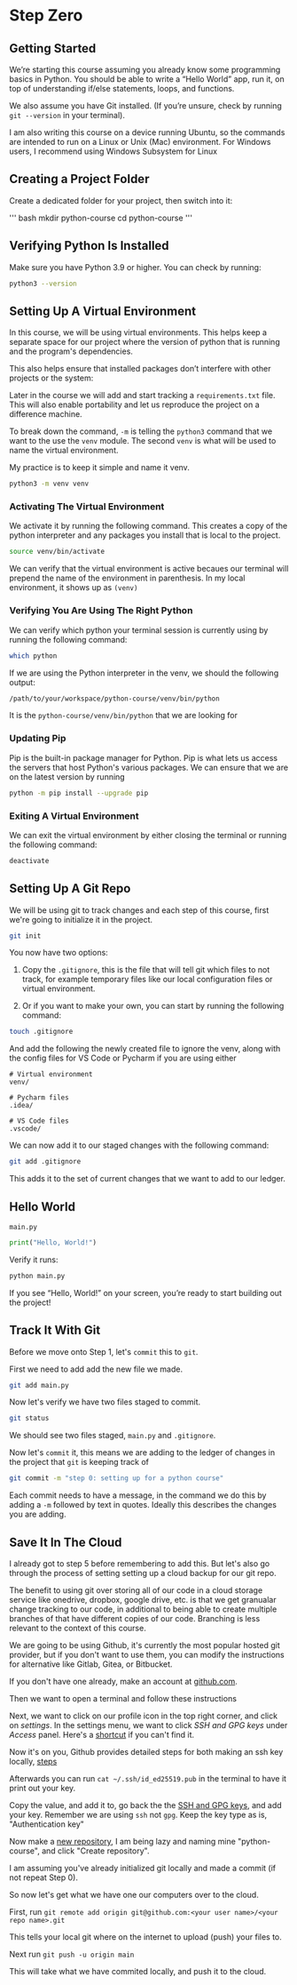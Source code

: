 # Step Zero

## Getting Started

We’re starting this course assuming you already know some programming basics in Python. You should be able to write a “Hello World” app, run it, on top of understanding if/else statements, loops, and functions.

We also assume you have Git installed. (If you’re unsure, check by running `git --version` in your terminal).

I am also writing this course on a device running Ubuntu, so the commands are intended to run on a Linux or Unix (Mac) environment. For Windows users, I recommend using Windows Subsystem for Linux

## Creating a Project Folder

Create a dedicated folder for your project, then switch into it:

''' bash
mkdir python-course
cd python-course
'''

## Verifying Python Is Installed

Make sure you have Python 3.9 or higher. You can check by running:

```bash
python3 --version
```

## Setting Up A Virtual Environment

In this course, we will be using virtual environments. This helps keep a separate space for our project where the version of python that is running and the program's dependencies.

This also helps ensure that installed packages don’t interfere with other projects or the system:

Later in the course we will add and start tracking a `requirements.txt` file. This will also enable portability and let us reproduce the project on a difference machine.

To break down the command, `-m` is telling the `python3` command that we want to the use the `venv` module. The second `venv` is what will be used to name the virtual environment.

My practice is to keep it simple and name it venv.

```bash
python3 -m venv venv
```

### Activating The Virtual Environment

We activate it by running the following command. This creates a copy of the python interpreter and any packages you install that is local to the project.

```bash
source venv/bin/activate
```

We can verify that the virtual environment is active becaues our terminal will prepend the name of the environment in parenthesis. In my local environment, it shows up as `(venv)`

### Verifying You Are Using The Right Python

We can verify which python your terminal session is currently using by running the following command:

```bash
which python
```

If we are using the Python interpreter in the venv, we should the following output:

```bash
/path/to/your/workspace/python-course/venv/bin/python
```

It is the `python-course/venv/bin/python` that we are looking for

### Updating Pip

Pip is the built-in package manager for Python. Pip is what lets us access the servers that host Python's various packages. We can ensure that we are on the latest version by running

```bash
python -m pip install --upgrade pip
```

### Exiting A Virtual Environment

We can exit the virtual environment by either closing the terminal or running the following command:

```bash
deactivate
```

## Setting Up A Git Repo

We will be using git to track changes and each step of this course, first we're going to initialize it in the project.

```bash
git init
```

You now have two options:

1. Copy the `.gitignore`, this is the file that will tell git which files to not track, for example temporary files like our local configuration files or virtual environment.

2. Or if you want to make your own, you can start by running the following command:

```bash
touch .gitignore
```

And add the following the newly created file to ignore the venv, along with the config files for VS Code or Pycharm if you are using either

```gitignore
# Virtual environment
venv/

# Pycharm files
.idea/

# VS Code files
.vscode/
```

We can now add it to our staged changes with the following command:

```bash
git add .gitignore
```

This adds it to the set of current changes that we want to add to our ledger.

## Hello World

`main.py`

```python
print("Hello, World!")
```

Verify it runs:

```bash
python main.py
```

If you see “Hello, World!” on your screen, you’re ready to start building out the project!

## Track It With Git

Before we move onto Step 1, let's `commit` this to `git`.

First we need to add add the new file we made.

```bash
git add main.py
```

Now let's verify we have two files staged to commit.

```bash
git status
```

We should see two files staged, `main.py` and `.gitignore`.

Now let's `commit` it, this means we are adding to the ledger of changes in the project that `git` is keeping track of

```bash
git commit -m "step 0: setting up for a python course"
```

Each commit needs to have a message, in the command we do this by adding a `-m` followed by text in quotes. Ideally this describes the changes you are
adding.

## Save It In The Cloud

I already got to step 5 before remembering to add this. But let's also go through the process of setting setting up a cloud backup for our git repo.

The benefit to using git over storing all of our code in a cloud storage service like onedrive, dropbox, google drive, etc. is that we get granualar change tracking to our code, in additional to being able to create multiple branches of that have different copies of our code. Branching is less relevant to the context of this course.

We are going to be using Github, it's currently the most popular hosted git provider, but if you don't want to use them, you can modify the instructions for alternative like Gitlab, Gitea, or Bitbucket.

If you don't have one already, make an account at [github.com](https://github.com/).

Then we want to open a terminal and follow these instructions

Next, we want to click on our profile icon in the top right corner, and click on *settings*. In the settings menu, we want to click *SSH and GPG keys* under *Access* panel. Here's a [shortcut](https://github.com/settings/keys) if you can't find it.

Now it's on you, Github provides detailed steps for both making an ssh key locally, [steps](https://docs.github.com/en/authentication/connecting-to-github-with-ssh/generating-a-new-ssh-key-and-adding-it-to-the-ssh-agent)

Afterwards you can run `cat ~/.ssh/id_ed25519.pub` in the terminal to have it print out your key.

Copy the value, and add it to, go back the the [SSH and GPG keys](https://github.com/settings/keys), and add your key. Remember we are using `ssh` not `gpg`. Keep the key type as is, "Authentication key"

Now make a [new repository](https://github.com/new), I am being lazy and naming mine "python-course", and click "Create repository".

I am assuming you've already initialized git locally and made a commit (if not repeat Step 0).

So now let's get what we have one our computers over to the cloud.

First, run  `git remote add origin git@github.com:<your user name>/<your repo name>.git`

This tells your local git where on the internet to upload (push) your files to.

Next run `git push -u origin main`

This will take what we have commited locally, and push it to the cloud.
